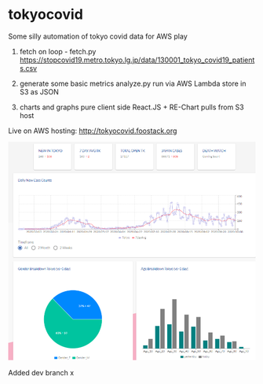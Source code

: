 # tokyocovid

Some silly automation of tokyo covid data for AWS play

1. fetch on loop - fetch.py
     https://stopcovid19.metro.tokyo.lg.jp/data/130001_tokyo_covid19_patients.csv

2. generate some basic metrics
     analyze.py run via AWS Lambda
     store in S3 as JSON

3. charts and graphs
     pure client side React.JS + RE-Chart pulls from S3 host

Live on AWS hosting:  http://tokyocovid.foostack.org 

![Example](https://github.com/dougfoo/tokyocovid/blob/master/covid.png)

Added dev branch x
